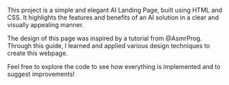 This project is a simple and elegant AI Landing Page, built using HTML and CSS. It highlights the features and benefits of an AI solution in a clear and visually appealing manner.

The design of this page was inspired by a tutorial from @AsmrProg. Through this guide, I learned and applied various design techniques to create this webpage.

Feel free to explore the code to see how everything is implemented and to suggest improvements!
